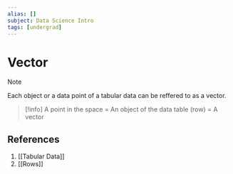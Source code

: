 ```yaml
---
alias: []
subject: Data Science Intro
tags: [undergrad]
---
```

# Vector

> [!note]
> Each object or a data point of a tabular data can be reffered to as a vector.

> [!info]
> A point in the space = An object of the data table (row) = A vector

## References
1. [[Tabular Data]]
2. [[Rows]]